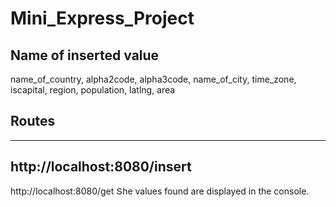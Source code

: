 # Mini_Express_Project

Name of inserted value
--------------------------
name_of_country, alpha2code, alpha3code, name_of_city, time_zone, iscapital, region, population, latlng, area

## Routes
-------------------------
http://localhost:8080/insert
-----------------------------------
http://localhost:8080/get  Տhe values found are displayed in the console․
